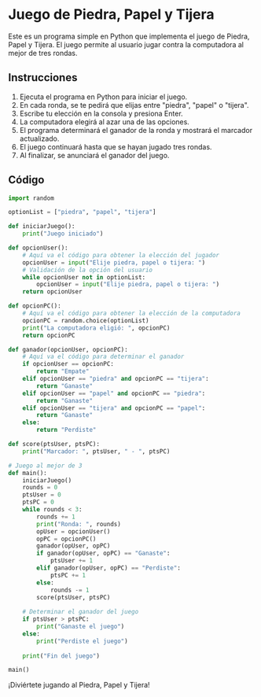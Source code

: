 # Juego de Piedra, Papel y Tijera

Este es un programa simple en Python que implementa el juego de Piedra, Papel y Tijera. El juego permite al usuario jugar contra la computadora al mejor de tres rondas.

## Instrucciones

1. Ejecuta el programa en Python para iniciar el juego.
2. En cada ronda, se te pedirá que elijas entre "piedra", "papel" o "tijera".
3. Escribe tu elección en la consola y presiona Enter.
4. La computadora elegirá al azar una de las opciones.
5. El programa determinará el ganador de la ronda y mostrará el marcador actualizado.
6. El juego continuará hasta que se hayan jugado tres rondas.
7. Al finalizar, se anunciará el ganador del juego.

## Código

```python
import random

optionList = ["piedra", "papel", "tijera"]

def iniciarJuego():
    print("Juego iniciado")

def opcionUser():
    # Aquí va el código para obtener la elección del jugador
    opcionUser = input("Elije piedra, papel o tijera: ")
    # Validación de la opción del usuario
    while opcionUser not in optionList:
        opcionUser = input("Elije piedra, papel o tijera: ")
    return opcionUser

def opcionPC():
    # Aquí va el código para obtener la elección de la computadora
    opcionPC = random.choice(optionList)
    print("La computadora eligió: ", opcionPC)
    return opcionPC

def ganador(opcionUser, opcionPC):
    # Aquí va el código para determinar el ganador
    if opcionUser == opcionPC:
        return "Empate"
    elif opcionUser == "piedra" and opcionPC == "tijera":
        return "Ganaste"
    elif opcionUser == "papel" and opcionPC == "piedra":
        return "Ganaste"
    elif opcionUser == "tijera" and opcionPC == "papel":
        return "Ganaste"
    else:
        return "Perdiste"

def score(ptsUser, ptsPC):
    print("Marcador: ", ptsUser, " - ", ptsPC)

# Juego al mejor de 3
def main():
    iniciarJuego()
    rounds = 0
    ptsUser = 0
    ptsPC = 0
    while rounds < 3:
        rounds += 1
        print("Ronda: ", rounds)
        opUser = opcionUser()
        opPC = opcionPC()
        ganador(opUser, opPC)
        if ganador(opUser, opPC) == "Ganaste":
            ptsUser += 1
        elif ganador(opUser, opPC) == "Perdiste":
            ptsPC += 1
        else:
            rounds -= 1
        score(ptsUser, ptsPC)
    
    # Determinar el ganador del juego
    if ptsUser > ptsPC:
        print("Ganaste el juego")
    else:
        print("Perdiste el juego")
    
    print("Fin del juego")

main()
```

¡Diviértete jugando al Piedra, Papel y Tijera!